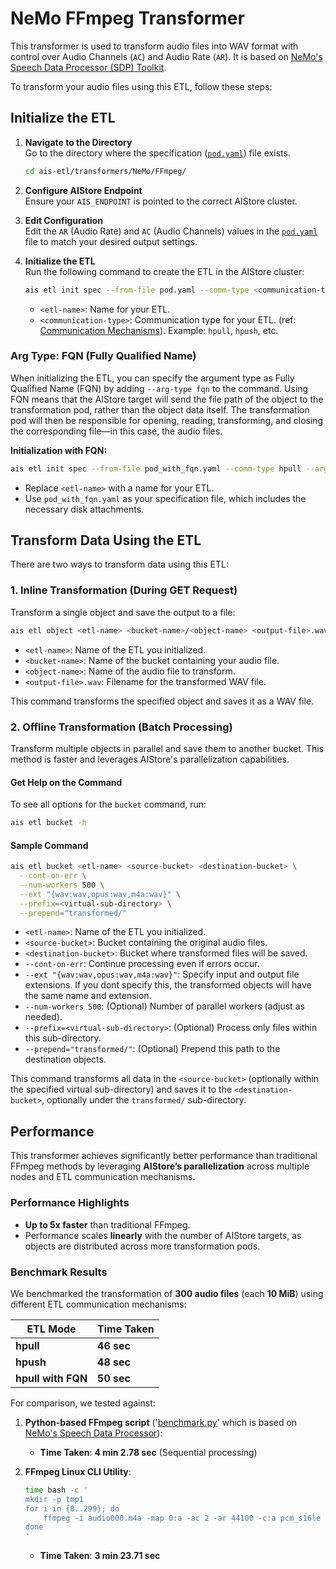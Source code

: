# NeMo FFmpeg Transformer

This transformer is used to transform audio files into WAV format with control over Audio Channels (`AC`) and Audio Rate (`AR`). It is based on [NeMo's Speech Data Processor (SDP) Toolkit](https://github.com/NVIDIA/NeMo-speech-data-processor).

To transform your audio files using this ETL, follow these steps:

## Initialize the ETL

1. **Navigate to the Directory**  
   Go to the directory where the specification ([`pod.yaml`](pod.yaml)) file exists.

   ```bash
   cd ais-etl/transformers/NeMo/FFmpeg/
   ```

2. **Configure AIStore Endpoint**  
   Ensure your `AIS_ENDPOINT` is pointed to the correct AIStore cluster.

3. **Edit Configuration**  
   Edit the `AR` (Audio Rate) and `AC` (Audio Channels) values in the [`pod.yaml`](pod.yaml) file to match your desired output settings.

4. **Initialize the ETL**  
   Run the following command to create the ETL in the AIStore cluster:

   ```bash
   ais etl init spec --from-file pod.yaml --comm-type <communication-type> --name <etl-name>
   ```
   - `<etl-name>`: Name for your ETL.
   - `<communication-type>`: Communication type for your ETL. (ref: [Communication Mechanisms](https://github.com/NVIDIA/aistore/blob/main/docs/etl.md#communication-mechanisms)). Example: `hpull`, `hpush`, etc.

### Arg Type: FQN (Fully Qualified Name)

When initializing the ETL, you can specify the argument type as Fully Qualified Name (FQN) by adding `--arg-type fqn` to the command. Using FQN means that the AIStore target will send the file path of the object to the transformation pod, rather than the object data itself. The transformation pod will then be responsible for opening, reading, transforming, and closing the corresponding file—in this case, the audio files.

**Initialization with FQN:**

```bash
ais etl init spec --from-file pod_with_fqn.yaml --comm-type hpull --arg-type fqn --name <etl-name>
```

- Replace `<etl-name>` with a name for your ETL.
- Use `pod_with_fqn.yaml` as your specification file, which includes the necessary disk attachments.

## Transform Data Using the ETL

There are two ways to transform data using this ETL:

### 1. Inline Transformation (During GET Request)

Transform a single object and save the output to a file:

```bash
ais etl object <etl-name> <bucket-name>/<object-name> <output-file>.wav
```

- `<etl-name>`: Name of the ETL you initialized.
- `<bucket-name>`: Name of the bucket containing your audio file.
- `<object-name>`: Name of the audio file to transform.
- `<output-file>.wav`: Filename for the transformed WAV file.

This command transforms the specified object and saves it as a WAV file.

### 2. Offline Transformation (Batch Processing)

Transform multiple objects in parallel and save them to another bucket. This method is faster and leverages AIStore's parallelization capabilities.

#### Get Help on the Command

To see all options for the `bucket` command, run:

```bash
ais etl bucket -h
```

#### Sample Command

```bash
ais etl bucket <etl-name> <source-bucket> <destination-bucket> \
  --cont-on-err \
  --num-workers 500 \
  --ext "{wav:wav,opus:wav,m4a:wav}" \
  --prefix=<virtual-sub-directory> \
  --prepend="transformed/"
```

- `<etl-name>`: Name of the ETL you initialized.
- `<source-bucket>`: Bucket containing the original audio files.
- `<destination-bucket>`: Bucket where transformed files will be saved.
- `--cont-on-err`: Continue processing even if errors occur.
- `--ext "{wav:wav,opus:wav,m4a:wav}"`: Specify input and output file extensions. If you dont specify this, the transformed objects will have the same name and extension.
- `--num-workers 500`: (Optional) Number of parallel workers (adjust as needed).
- `--prefix=<virtual-sub-directory>`: (Optional) Process only files within this sub-directory.
- `--prepend="transformed/"`: (Optional) Prepend this path to the destination objects.

This command transforms all data in the `<source-bucket>` (optionally within the specified virtual sub-directory) and saves it to the `<destination-bucket>`, optionally under the `transformed/` sub-directory.

## **Performance**

This transformer achieves significantly better performance than traditional FFmpeg methods by leveraging **AIStore’s parallelization** across multiple nodes and ETL communication mechanisms.

### **Performance Highlights**
- **Up to 5x faster** than traditional FFmpeg.
- Performance scales **linearly** with the number of AIStore targets, as objects are distributed across more transformation pods.

### **Benchmark Results**
We benchmarked the transformation of **300 audio files** (each **10 MiB**) using different ETL communication mechanisms:

| **ETL Mode**      | **Time Taken** |
|-------------------|---------------|
| **hpull**         | **46 sec**     |
| **hpush**         | **48 sec**     |
| **hpull with FQN** | **50 sec**     |

For comparison, we tested against:
1. **Python-based FFmpeg script** ('[benchmark.py](benchmark.py)' which is based on [NeMo's Speech Data Processor](https://github.com/NVIDIA/NeMo-speech-data-processor)):  
   - **Time Taken**: **4 min 2.78 sec** (Sequential processing)  
   
2. **FFmpeg Linux CLI Utility**:  
   ```bash
   time bash -c '
   mkdir -p tmp1
   for i in {0..299}; do
       ffmpeg -i audio000.m4a -map 0:a -ac 2 -ar 44100 -c:a pcm_s16le "tmp1/output_audio$i.wav"
   done
   '
   ```
   - **Time Taken**: **3 min 23.71 sec**  
